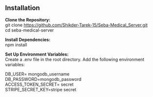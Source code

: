 ## Installation
**Clone the Repository:** <br>
  git clone https://github.com/Shikder-Tarek-15/Seba-Medical_Server.git <br>
  cd seba-medical-server

**Install Dependencies:** <br>
  npm install

**Set Up Environment Variables:** <br>
Create a .env file in the root directory.
Add the following environment variables:

DB_USER= mongodb_username <br>
DB_PASSWORD=mongodb_password <br>
ACCESS_TOKEN_SECRET= secret <br>
STRIPE_SECRET_KEY=stripe secret
